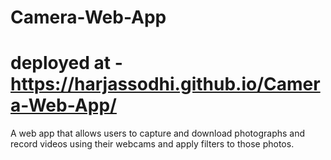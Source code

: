 # Camera-Web-App
# deployed at - https://harjassodhi.github.io/Camera-Web-App/
A web app that allows users to capture and download photographs and record videos using their webcams and apply filters to those photos.
